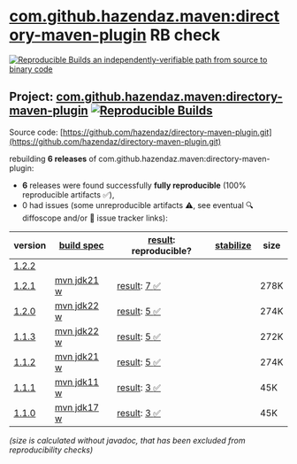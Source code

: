 [com.github.hazendaz.maven:directory-maven-plugin](https://central.sonatype.com/artifact/com.github.hazendaz.maven/directory-maven-plugin/versions) RB check
=======

[![Reproducible Builds](https://reproducible-builds.org/images/logos/rb.svg) an independently-verifiable path from source to binary code](https://reproducible-builds.org/)

## Project: [com.github.hazendaz.maven:directory-maven-plugin](https://central.sonatype.com/artifact/com.github.hazendaz.maven/directory-maven-plugin/versions) [![Reproducible Builds](https://img.shields.io/endpoint?url=https://raw.githubusercontent.com/jvm-repo-rebuild/reproducible-central/master/content/com/github/hazendaz/maven/directory-maven-plugin/badge.json)](https://github.com/jvm-repo-rebuild/reproducible-central/blob/master/content/com/github/hazendaz/maven/directory-maven-plugin/README.md)

Source code: [https://github.com/hazendaz/directory-maven-plugin.git](https://github.com/hazendaz/directory-maven-plugin.git)

rebuilding **6 releases** of com.github.hazendaz.maven:directory-maven-plugin:
- **6** releases were found successfully **fully reproducible** (100% reproducible artifacts :white_check_mark:),
- 0 had issues (some unreproducible artifacts :warning:, see eventual :mag: diffoscope and/or :memo: issue tracker links):

| version | [build spec](/BUILDSPEC.md) | [result](https://reproducible-builds.org/docs/jvm/): reproducible? | [stabilize](https://github.com/google/oss-rebuild/blob/main/cmd/stabilize/README.md) | size |
| -- | --------- | ------ | ------ | -- |
| [1.2.2](https://central.sonatype.com/artifact/com.github.hazendaz.maven/directory-maven-plugin/1.2.2/pom) | | | |
| [1.2.1](https://central.sonatype.com/artifact/com.github.hazendaz.maven/directory-maven-plugin/1.2.1/pom) | [mvn jdk21 w](directory-maven-plugin-1.2.1.buildspec) | [result](directory-maven-plugin-1.2.1.buildinfo): [7 :white_check_mark: ](directory-maven-plugin-1.2.1.buildcompare) | | 278K |
| [1.2.0](https://central.sonatype.com/artifact/com.github.hazendaz.maven/directory-maven-plugin/1.2.0/pom) | [mvn jdk22 w](directory-maven-plugin-1.2.0.buildspec) | [result](directory-maven-plugin-1.2.0.buildinfo): [5 :white_check_mark: ](directory-maven-plugin-1.2.0.buildcompare) | | 274K |
| [1.1.3](https://central.sonatype.com/artifact/com.github.hazendaz.maven/directory-maven-plugin/1.1.3/pom) | [mvn jdk22 w](directory-maven-plugin-1.1.3.buildspec) | [result](directory-maven-plugin-1.1.3.buildinfo): [5 :white_check_mark: ](directory-maven-plugin-1.1.3.buildcompare) | | 272K |
| [1.1.2](https://central.sonatype.com/artifact/com.github.hazendaz.maven/directory-maven-plugin/1.1.2/pom) | [mvn jdk21 w](directory-maven-plugin-1.1.2.buildspec) | [result](directory-maven-plugin-1.1.2.buildinfo): [5 :white_check_mark: ](directory-maven-plugin-1.1.2.buildcompare) | | 274K |
| [1.1.1](https://central.sonatype.com/artifact/com.github.hazendaz.maven/directory-maven-plugin/1.1.1/pom) | [mvn jdk11 w](directory-maven-plugin-1.1.1.buildspec) | [result](directory-maven-plugin-1.1.1.buildinfo): [3 :white_check_mark: ](directory-maven-plugin-1.1.1.buildcompare) | | 45K |
| [1.1.0](https://central.sonatype.com/artifact/com.github.hazendaz.maven/directory-maven-plugin/1.1.0/pom) | [mvn jdk17 w](directory-maven-plugin-1.1.0.buildspec) | [result](directory-maven-plugin-1.1.0.buildinfo): [3 :white_check_mark: ](directory-maven-plugin-1.1.0.buildcompare) | | 45K |

<i>(size is calculated without javadoc, that has been excluded from reproducibility checks)</i>
